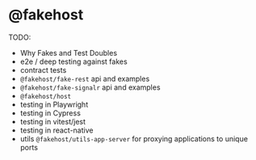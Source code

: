 # @fakehost

TODO:

- Why Fakes and Test Doubles
- e2e / deep testing against fakes
- contract tests
- `@fakehost/fake-rest` api and examples
- `@fakehost/fake-signalr` api and examples
- `@fakehost/host` 
- testing in Playwright
- testing in Cypress
- testing in vitest/jest
- testing in react-native
- utils `@fakehost/utils-app-server` for proxying applications to unique ports



